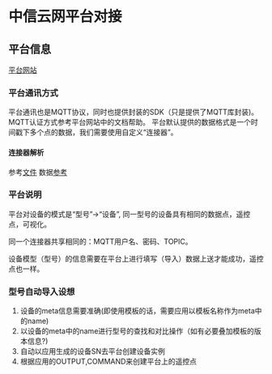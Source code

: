 
# 中信云网平台对接

## 平台信息

[平台网站](iot.c.citic)

### 平台通讯方式

平台通讯也是MQTT协议，同时也提供封装的SDK（只是提供了MQTT库封装)。 MQTT认证方式参考平台网站中的文档帮助。 平台默认提供的数据格式是一个时间戳下多个点的数据，我们需要使用自定义“连接器”。

#### 连接器解析

参考[文件](protocol_custom.js)
数据[参考](protocol_custom.json)


### 平台说明

平台对设备的模式是“型号”->“设备”, 同一型号的设备具有相同的数据点，遥控点，可视化。

同一个连接器共享相同的：MQTT用户名、密码、TOPIC。

设备模型（型号）的信息需要在平台上进行填写（导入）数据上送才能成功，遥控点也一样。


### 型号自动导入设想

1. 设备的meta信息需要准确(即使用模板的话，需要应用以模板名称作为meta中的name)
2. 以设备的meta中的name进行型号的查找和对比操作（如有必要叠加模板的版本信息?)
3. 自动以应用生成的设备SN去平台创建设备实例
4. 根据应用的OUTPUT,COMMAND来创建平台上的遥控点
